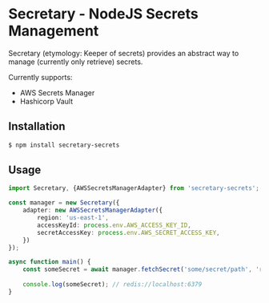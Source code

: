 # Secretary - NodeJS Secrets Management

Secretary (etymology: Keeper of secrets) provides an abstract way to manage (currently only retrieve) secrets.

Currently supports:

* AWS Secrets Manager
* Hashicorp Vault


## Installation 

```bash
$ npm install secretary-secrets
```

## Usage

```typescript
import Secretary, {AWSSecretsManagerAdapter} from 'secretary-secrets';

const manager = new Secretary({
    adapter: new AWSSecretsManagerAdapter({
        region: 'us-east-1',
        accessKeyId: process.env.AWS_ACCESS_KEY_ID,
        secretAccessKey: process.env.AWS_SECRET_ACCESS_KEY,
    })
});

async function main() {
    const someSecret = await manager.fetchSecret('some/secret/path', 'redis_host');
    
    console.log(someSecret); // redis://localhost:6379
}
```
